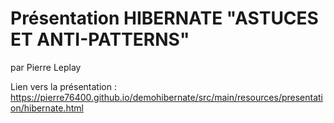 # Présentation HIBERNATE "ASTUCES ET ANTI-PATTERNS"
par Pierre Leplay

Lien vers la présentation : https://pierre76400.github.io/demohibernate/src/main/resources/presentation/hibernate.html
